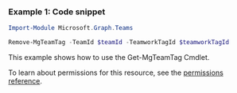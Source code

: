 ### Example 1: Code snippet

```powershellImport-Module Microsoft.Graph.Teams

Remove-MgTeamTag -TeamId $teamId -TeamworkTagId $teamworkTagId
```
This example shows how to use the Get-MgTeamTag Cmdlet.
To learn about permissions for this resource, see the [permissions reference](/graph/permissions-reference).

